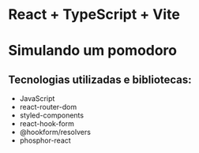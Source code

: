 # React + TypeScript + Vite

# Simulando um pomodoro
## Tecnologias utilizadas e bibliotecas:
- JavaScript
- react-router-dom
- styled-components
- react-hook-form
- @hookform/resolvers
- phosphor-react